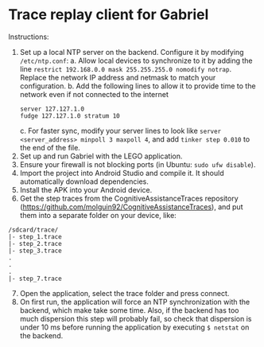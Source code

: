 # Trace replay client for Gabriel

Instructions:
1. Set up a local NTP server on the backend. Configure it by modifying `/etc/ntp.conf`:
	a. Allow local devices to synchronize to it by adding the line `restrict 192.168.0.0 mask 255.255.255.0 nomodify notrap`. Replace the network IP address and netmask to match your configuration.
	b. Add the following lines to allow it to provide time to the network even if not connected to the internet
	```
	server 127.127.1.0
	fudge 127.127.1.0 stratum 10
	```
	c. For faster sync, modify your server lines to look like `server <server_address> minpoll 3 maxpoll 4`, and add `tinker step 0.010` to the end of the file.
2. Set up and run Gabriel with the LEGO application.
3. Ensure your firewall is not blocking ports (in Ubuntu: `sudo ufw disable`).
4. Import the project into Android Studio and compile it. It should automatically download dependencies.
5. Install the APK into your Android device.
6. Get the step traces from the CognitiveAssistanceTraces repository (https://github.com/molguin92/CognitiveAssistanceTraces), and put them into a separate folder on your device, like:
```
/sdcard/trace/
|- step_1.trace
|- step_2.trace
|- step_3.trace
.
.
.
|- step_7.trace
```
7. Open the application, select the trace folder and press connect.
8. On first run, the application will force an NTP synchronization with the backend, which make take some time. Also, if the backend has too much dispersion this step will probably fail, so check that dispersion is under 10 ms before running the application by executing `$ netstat` on the backend.

